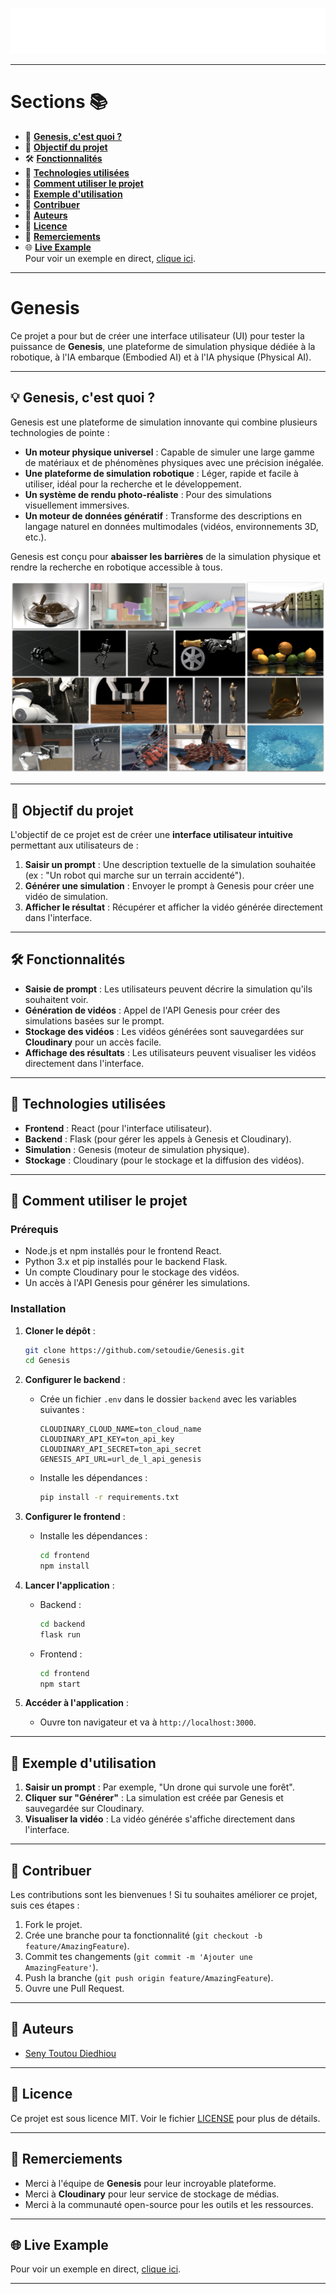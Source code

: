 
![genesis_logo.png](images/genesis_logo.png)

---

# **Sections 📚**

- 📖 **[Genesis, c'est quoi ?](#-genesis-cest-quoi)**  
- 🎯 **[Objectif du projet](#-objectif-du-projet)**  
- 🛠️ **[Fonctionnalités](#-fonctionnalités)**  
- 🔧 **[Technologies utilisées](#-technologies-utilisées)**  
- 🚀 **[Comment utiliser le projet](#-comment-utiliser-le-projet)**  
- 🎥 **[Exemple d'utilisation](#-exemple-dutilisation)**  
- 🤝 **[Contribuer](#-contribuer)**  
- 👤 **[Auteurs](#-auteurs)**  
- 📜 **[Licence](#-licence)**  
- 🙏 **[Remerciements](#-remerciements)**  
- 🌐 **[Live Example](#-live-example)**  
  Pour voir un exemple en direct, [clique ici](#).

---

# **Genesis** 

Ce projet a pour but de créer une interface utilisateur (UI) pour tester la puissance de **Genesis**, une plateforme de simulation physique dédiée à la robotique, à l'IA embarque (Embodied AI) et à l'IA physique (Physical AI).

---

## 💡 **Genesis, c'est quoi ?**

Genesis est une plateforme de simulation innovante qui combine plusieurs technologies de pointe :

- **Un moteur physique universel** : Capable de simuler une large gamme de matériaux et de phénomènes physiques avec une précision inégalée.
- **Une plateforme de simulation robotique** : Léger, rapide et facile à utiliser, idéal pour la recherche et le développement.
- **Un système de rendu photo-réaliste** : Pour des simulations visuellement immersives.
- **Un moteur de données génératif** : Transforme des descriptions en langage naturel en données multimodales (vidéos, environnements 3D, etc.).

Genesis est conçu pour **abaisser les barrières** de la simulation physique et rendre la recherche en robotique accessible à tous.

![genesis_overview.png](images/genesis_overview.png) 

---

## 🎯 **Objectif du projet**

L'objectif de ce projet est de créer une **interface utilisateur intuitive** permettant aux utilisateurs de :

1. **Saisir un prompt** : Une description textuelle de la simulation souhaitée (ex : "Un robot qui marche sur un terrain accidenté").
2. **Générer une simulation** : Envoyer le prompt à Genesis pour créer une vidéo de simulation.
3. **Afficher le résultat** : Récupérer et afficher la vidéo générée directement dans l'interface.

---

## 🛠️ **Fonctionnalités**

- **Saisie de prompt** : Les utilisateurs peuvent décrire la simulation qu'ils souhaitent voir.
- **Génération de vidéos** : Appel de l'API Genesis pour créer des simulations basées sur le prompt.
- **Stockage des vidéos** : Les vidéos générées sont sauvegardées sur **Cloudinary** pour un accès facile.
- **Affichage des résultats** : Les utilisateurs peuvent visualiser les vidéos directement dans l'interface.

---

## 🔧 **Technologies utilisées**

- **Frontend** : React (pour l'interface utilisateur).
- **Backend** : Flask (pour gérer les appels à Genesis et Cloudinary).
- **Simulation** : Genesis (moteur de simulation physique).
- **Stockage** : Cloudinary (pour le stockage et la diffusion des vidéos).

---

## 🚀 **Comment utiliser le projet**

### **Prérequis**

- Node.js et npm installés pour le frontend React.
- Python 3.x et pip installés pour le backend Flask.
- Un compte Cloudinary pour le stockage des vidéos.
- Un accès à l'API Genesis pour générer les simulations.

### **Installation**

1. **Cloner le dépôt** :
   ```bash
   git clone https://github.com/setoudie/Genesis.git
   cd Genesis
   ```

2. **Configurer le backend** :
   - Crée un fichier `.env` dans le dossier `backend` avec les variables suivantes :
     ```
     CLOUDINARY_CLOUD_NAME=ton_cloud_name
     CLOUDINARY_API_KEY=ton_api_key
     CLOUDINARY_API_SECRET=ton_api_secret
     GENESIS_API_URL=url_de_l_api_genesis
     ```
   - Installe les dépendances :
     ```bash
     pip install -r requirements.txt
     ```

3. **Configurer le frontend** :
   - Installe les dépendances :
     ```bash
     cd frontend
     npm install
     ```

4. **Lancer l'application** :
   - Backend :
     ```bash
     cd backend
     flask run
     ```
   - Frontend :
     ```bash
     cd frontend
     npm start
     ```

5. **Accéder à l'application** :
   - Ouvre ton navigateur et va à `http://localhost:3000`.

---

## 🎥 **Exemple d'utilisation**

1. **Saisir un prompt** : Par exemple, "Un drone qui survole une forêt".
2. **Cliquer sur "Générer"** : La simulation est créée par Genesis et sauvegardée sur Cloudinary.
3. **Visualiser la vidéo** : La vidéo générée s'affiche directement dans l'interface.

---

## 🤝 **Contribuer**

Les contributions sont les bienvenues ! Si tu souhaites améliorer ce projet, suis ces étapes :

1. Fork le projet.
2. Crée une branche pour ta fonctionnalité (`git checkout -b feature/AmazingFeature`).
3. Commit tes changements (`git commit -m 'Ajouter une AmazingFeature'`).
4. Push la branche (`git push origin feature/AmazingFeature`).
5. Ouvre une Pull Request.

---

## 👤 **Auteurs**

- [Seny Toutou Diedhiou](https://setoudie.github.io)

---

## 📜 **Licence**

Ce projet est sous licence MIT. Voir le fichier [LICENSE](LICENSE) pour plus de détails.

---

## 🙏 **Remerciements**

- Merci à l'équipe de **Genesis** pour leur incroyable plateforme.
- Merci à **Cloudinary** pour leur service de stockage de médias.
- Merci à la communauté open-source pour les outils et les ressources.

---

## 🌐 **Live Example**

Pour voir un exemple en direct, [clique ici](#).

---
